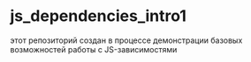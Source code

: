 # js_dependencies_intro1

этот репозиторий создан в процессе демонстрации базовых возможностей работы с JS-зависимостями
